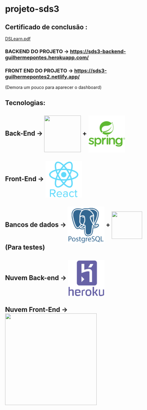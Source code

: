 # projeto-sds3

## Certificado de conclusão : 
[DSLearn.pdf](https://github.com/GuilhermePontes1/projeto-sds3/files/6572525/DSLearn.pdf)
 
### BACKEND DO PROJETO  -> https://sds3-backend-guilhermepontes.herokuapp.com/

### FRONT END DO PROJETO -> https://sds3-guilhermepontes2.netlify.app/
(Demora um pouco para aparecer o dashboard)

## Tecnologias:

## Back-End ->  <img align = "center" height = "120" width = "120" src="https://user-images.githubusercontent.com/65747791/112215492-31998c80-8bff-11eb-833d-c3c106aded53.png"> + <img align = "center" height = "120" width = "120" src="https://raw.githubusercontent.com/devicons/devicon/master/icons/spring/spring-original-wordmark.svg">


## Front-End -> <img align = "center" height = "120" width = "120" src="https://raw.githubusercontent.com/devicons/devicon/master/icons/react/react-original-wordmark.svg">

## Bancos de dados -> <img align = "center" height = "120" width = "120" src="https://raw.githubusercontent.com/devicons/devicon/master/icons/postgresql/postgresql-plain-wordmark.svg"> + <img align = "center" height = "90" width = "100" src="https://www.h2database.com/html/images/h2-logo-2.png"> (Para testes)

## Nuvem Back-end ->  <img align = "center" height = "120" width = "120" src="https://raw.githubusercontent.com/devicons/devicon/master/icons/heroku/heroku-plain-wordmark.svg"> 

## Nuvem Front-End -> <img align = "center" height = "300" width = "300" src="https://www.vectorlogo.zone/logos/netlify/netlify-ar21.svg"> 
